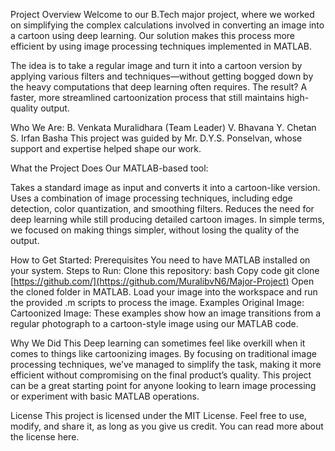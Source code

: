 Project Overview
Welcome to our B.Tech major project, where we worked on simplifying the complex calculations involved in converting an image into a cartoon using deep learning.
Our solution makes this process more efficient by using image processing techniques implemented in MATLAB.

The idea is to take a regular image and turn it into a cartoon version by applying various filters and techniques—without getting bogged down by
the heavy computations that deep learning often requires. The result? A faster, more streamlined cartoonization process that still maintains high-quality output.

Who We Are:
B. Venkata Muralidhara (Team Leader)
V. Bhavana
Y. Chetan
S. Irfan Basha
This project was guided by Mr. D.Y.S. Ponselvan, whose support and expertise helped shape our work.

What the Project Does
Our MATLAB-based tool:

Takes a standard image as input and converts it into a cartoon-like version.
Uses a combination of image processing techniques, including edge detection, color quantization, and smoothing filters.
Reduces the need for deep learning while still producing detailed cartoon images.
In simple terms, we focused on making things simpler, without losing the quality of the output.

How to Get Started:
Prerequisites
You need to have MATLAB installed on your system.
Steps to Run:
Clone this repository:
bash
Copy code
git clone [https://github.com/](https://github.com/MuralibvN6/Major-Project)
Open the cloned folder in MATLAB.
Load your image into the workspace and run the provided .m scripts to process the image.
Examples
Original Image:
Cartoonized Image:
These examples show how an image transitions from a regular photograph to a cartoon-style image using our MATLAB code.

Why We Did This
Deep learning can sometimes feel like overkill when it comes to things like cartoonizing images. By focusing on traditional image processing techniques, we’ve managed to simplify the task, making it more efficient without compromising on the final product’s quality. This project can be a great starting point for anyone looking to learn image processing or experiment with basic MATLAB operations.

License
This project is licensed under the MIT License. Feel free to use, modify, and share it, as long as you give us credit. You can read more about the license here.
